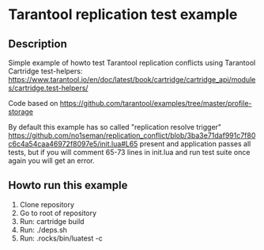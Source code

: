 # Tarantool replication test example

## Description

Simple example of howto test Tarantool replication conflicts using Tarantool Cartridge test-helpers: https://www.tarantool.io/en/doc/latest/book/cartridge/cartridge_api/modules/cartridge.test-helpers/

Code based on https://github.com/tarantool/examples/tree/master/profile-storage

By default this example has so called "replication resolve trigger" https://github.com/no1seman/replication_conflict/blob/3ba3e71daf991c7f80c6c4a54caa46972f8097e5/init.lua#L65 present and application passes all tests, but if you will comment 65-73 lines in init.lua and run test suite once again you will get an error.

## Howto run this example

1. Clone repository
2. Go to root of repository
3. Run: cartridge build
4. Run: ./deps.sh
5. Run: .rocks/bin/luatest -c

